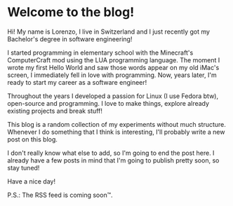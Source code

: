 # Welcome to the blog!

Hi! My name is Lorenzo, I live in Switzerland and I just recently got my Bachelor's degree in software engineering!

I started programming in elementary school with the Minecraft's ComputerCraft mod using the LUA programming language. The moment I wrote my first Hello World and saw those words appear on my old iMac's screen, I immediately fell in love with programming. Now, years later, I'm ready to start my career as a software engineer!

Throughout the years I developed a passion for Linux (I use Fedora btw), open-source and programming. I love to make things, explore already existing projects and break stuff!

This blog is a random collection of my experiments without much structure. Whenever I do something that I think is interesting, I'll probably write a new post on this blog.

I don't really know what else to add, so I'm going to end the post here. I already have a few posts in mind that I'm going to publish pretty soon, so stay tuned!

Have a nice day!

P.S.: The RSS feed is coming soon™️.
